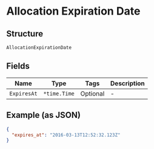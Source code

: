 
# Allocation Expiration Date

## Structure

`AllocationExpirationDate`

## Fields

| Name | Type | Tags | Description |
|  --- | --- | --- | --- |
| `ExpiresAt` | `*time.Time` | Optional | - |

## Example (as JSON)

```json
{
  "expires_at": "2016-03-13T12:52:32.123Z"
}
```

